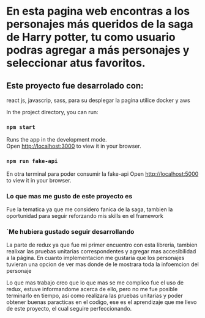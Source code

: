 # En esta pagina web encontras a los personajes más queridos de la saga de Harry potter, tu como usuario podras agregar a más personajes y seleccionar atus favoritos.


## Este proyecto fue desarrolado con:
react  js, javascrip, sass, para su desplegar la pagina utilice docker y aws

In the project directory, you can run:

### `npm start`

Runs the app in the development mode.\
Open [http://localhost:3000](http://localhost:3000) to view it in your browser.

### `npm run fake-api `
En otra terminal para poder consumir la fake-api
Open [http://localhost:5000](http://localhost:3000) to view it in your browser.

### Lo que mas me gusto de este proyecto es 
Fue la tematica ya que me considero fanica de la saga, tambien la oportunidad para seguir reforzando mis skills en el framework


### `Me hubiera gustado seguir desarrollando
La parte de redux ya que fue mi primer encuentro con esta libreria, tambien realixar las pruebas unitarias correspondentes y agregar mas accesibilidad a la página. En cuanto implementacion me gustaria que los personajes tuvieran una opcion de ver mas donde de le mostrara toda la infoemcion del personaje

Lo que mas trabajo creo que lo que mas se me complico fue el uso de redux, estuve informandome acerca de ello, pero no me fue posible terminarlo en tiempo, asi como realizara las pruebas unitarias y poder obtener buenas paracticas en el codigo, ese es el aprendizaje que me  llevo de este proyecto, el cual seguire perfeccionando.

